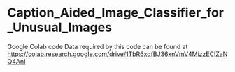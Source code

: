 # Caption_Aided_Image_Classifier_for_Unusual_Images

Google Colab code
Data required by this code can be found at https://colab.research.google.com/drive/1TbR6xdfBJ36xnVmV4MizzECIZaNQ4AnI
